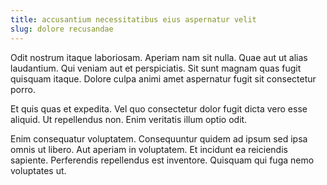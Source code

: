 ```yaml
---
title: accusantium necessitatibus eius aspernatur velit
slug: dolore recusandae
---
```


Odit nostrum itaque laboriosam. Aperiam nam sit nulla. Quae aut ut alias laudantium. Qui veniam aut et perspiciatis. Sit sunt magnam quas fugit quisquam itaque. Dolore culpa animi amet aspernatur fugit sit consectetur porro.

Et quis quas et expedita. Vel quo consectetur dolor fugit dicta vero esse aliquid. Ut repellendus non. Enim veritatis illum optio odit.

Enim consequatur voluptatem. Consequuntur quidem ad ipsum sed ipsa omnis ut libero. Aut aperiam in voluptatem. Et incidunt ea reiciendis sapiente. Perferendis repellendus est inventore. Quisquam qui fuga nemo voluptates ut.

